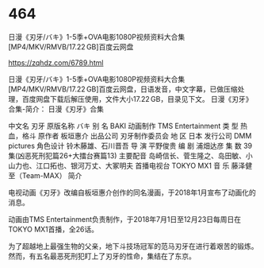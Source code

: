 # 464
日漫《刃牙/バキ》1-5季+OVA电影1080P视频资料大合集[MP4/MKV/RMVB/17.22 GB]百度云网盘

https://zqhdz.com/6789.html

日漫《刃牙/バキ》1-5季+OVA电影1080P视频资料大合集[MP4/MKV/RMVB/17.22 GB]百度云网盘，日语发音，中文字幕，已做压缩处理，百度网盘下载后解压使用，文件大小17.22 GB，目录见下文。
日漫《刃牙》合集-简介：
日漫《刃牙》合集

中文名
刃牙
原版名称
バキ
别    名
BAKI
动画制作
TMS Entertainment
类    型
热血，格斗
原作者
板垣惠介
出品公司
刃牙制作委员会
地    区
日本
发行公司
DMM pictures
角色设计
铃木藤雄、石川晋吾
导    演
平野俊贵
编    剧
浦畑达彦
集    数
39 集(凶恶死刑犯篇26+大擂台赛篇13)
主要配音
岛崎信长、菅生隆之、岛田敏、小山力也、江口拓也、银河万丈、大冢明夫
首播电视台
TOKYO MX1
音    乐
藤泽健至（Team-MAX）
简介

电视动画《刃牙》改编自板垣惠介创作的同名漫画，于2018年1月宣布了动画化的消息。

动画由TMS Entertainment负责制作，于2018年7月1日至12月23日每周日在TOKYO MX1首播，全26话。

为了超越地上最强生物的父亲，地下斗技场冠军的范马刃牙在进行着艰苦的锻炼。然而，有五名最恶死刑犯盯上了刃牙的性命，集结在了东京。
